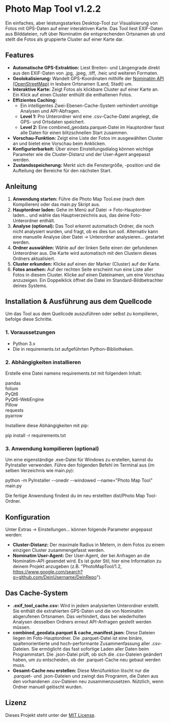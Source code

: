 # **Photo Map Tool v1.2.2**

Ein einfaches, aber leistungsstarkes Desktop-Tool zur Visualisierung von Fotos mit GPS-Daten auf einer interaktiven Karte. Das Tool liest EXIF-Daten aus Bilddateien, ruft über Nominatim die entsprechenden Ortsnamen ab und stellt die Fotos als gruppierte Cluster auf einer Karte dar.

## **Features**

* **Automatische GPS-Extraktion:** Liest Breiten- und Längengrade direkt aus den EXIF-Daten von .jpg, .jpeg, .tiff, .heic und weiteren Formaten.  
* **Geolokalisierung:** Wandelt GPS-Koordinaten mithilfe der [Nominatim API (OpenStreetMap)](https://www.google.com/search?q=https://nominatim.openstreetmap.org/) in lesbare Ortsnamen (Land, Stadt) um.  
* **Interaktive Karte:** Zeigt Fotos als klickbare Cluster auf einer Karte an. Ein Klick auf einen Cluster enthüllt die enthaltenen Fotos.  
* **Effizientes Caching:**  
  * Ein intelligentes Zwei-Ebenen-Cache-System verhindert unnötige Analysen und API-Abfragen.  
  * **Level 1:** Pro Unterordner wird eine .csv-Cache-Datei angelegt, die GPS- und Ortsdaten speichert.  
  * **Level 2:** Eine combined\_geodata.parquet-Datei im Hauptordner fasst alle Daten für einen blitzschnellen Start zusammen.  
* **Vorschau-Funktion:** Zeigt eine Liste der Fotos im ausgewählten Cluster an und bietet eine Vorschau beim Anklicken.  
* **Konfigurierbarkeit:** Über einen Einstellungsdialog können wichtige Parameter wie die Cluster-Distanz und der User-Agent angepasst werden.  
* **Zustandsspeicherung:** Merkt sich die Fenstergröße, \-position und die Aufteilung der Bereiche für den nächsten Start.

## **Anleitung**

1. **Anwendung starten:** Führe die Photo Map Tool.exe (nach dem Kompilieren) oder das main.py Skript aus.  
2. **Hauptordner laden:** Gehe im Menü auf Datei \-\> Foto-Hauptordner laden... und wähle das Hauptverzeichnis aus, das deine Foto-Unterordner enthält.  
3. **Analyse (optional):** Das Tool erkennt automatisch Ordner, die noch nicht analysiert wurden, und fragt, ob es dies tun soll. Alternativ kann eine manuelle Analyse über Datei \-\> Unterordner analysieren... gestartet werden.  
4. **Ordner auswählen:** Wähle auf der linken Seite einen der gefundenen Unterordner aus. Die Karte wird automatisch mit den Clustern dieses Ordners aktualisiert.  
5. **Cluster erkunden:** Klicke auf einen der Marker (Cluster) auf der Karte.  
6. **Fotos ansehen:** Auf der rechten Seite erscheint nun eine Liste aller Fotos in diesem Cluster. Klicke auf einen Dateinamen, um eine Vorschau anzuzeigen. Ein Doppelklick öffnet die Datei im Standard-Bildbetrachter deines Systems.

## **Installation & Ausführung aus dem Quellcode**

Um das Tool aus dem Quellcode auszuführen oder selbst zu kompilieren, befolge diese Schritte.

### **1\. Voraussetzungen**

* Python 3.x  
* Die in requirements.txt aufgeführten Python-Bibliotheken.

### **2\. Abhängigkeiten installieren**

Erstelle eine Datei namens requirements.txt mit folgendem Inhalt:

pandas  
folium  
PyQt6  
PyQt6-WebEngine  
Pillow  
requests  
pyarrow

Installiere diese Abhängigkeiten mit pip:

pip install \-r requirements.txt

### **3\. Anwendung kompilieren (optional)**

Um eine eigenständige .exe-Datei für Windows zu erstellen, kannst du PyInstaller verwenden. Führe den folgenden Befehl im Terminal aus (im selben Verzeichnis wie main.py):

python \-m PyInstaller \--onedir \--windowed \--name="Photo Map Tool" main.py

Die fertige Anwendung findest du im neu erstellten dist/Photo Map Tool-Ordner.

## **Konfiguration**

Unter Extras \-\> Einstellungen... können folgende Parameter angepasst werden:

* **Cluster-Distanz:** Der maximale Radius in Metern, in dem Fotos zu einem einzigen Cluster zusammengefasst werden.  
* **Nominatim User-Agent:** Der User-Agent, der bei Anfragen an die Nominatim-API gesendet wird. Es ist guter Stil, hier eine Information zu deinem Projekt anzugeben (z.B. "PhotoMapTool/1.2, https://www.google.com/search?q=github.com/DeinUsername/DeinRepo").

## **Das Cache-System**

* **.exif\_tool\_cache.csv:** Wird in jedem analysierten Unterordner erstellt. Sie enthält die extrahierten GPS-Daten und die von Nominatim abgerufenen Ortsnamen. Das verhindert, dass bei wiederholten Analysen desselben Ordners erneut API-Anfragen gestellt werden müssen.  
* **combined\_geodata.parquet & cache\_manifest.json:** Diese Dateien liegen im Foto-Hauptordner. Die .parquet-Datei ist eine binäre, spaltenorientierte und hoch-performante Zusammenfassung aller .csv-Dateien. Sie ermöglicht das fast sofortige Laden aller Daten beim Programmstart. Die .json-Datei prüft, ob sich die .csv-Dateien geändert haben, um zu entscheiden, ob der .parquet-Cache neu gebaut werden muss.  
* **Gesamt-Cache neu erstellen:** Diese Menüfunktion löscht nur die .parquet- und .json-Dateien und zwingt das Programm, die Daten aus den vorhandenen .csv-Dateien neu zusammenzusetzen. Nützlich, wenn Ordner manuell gelöscht wurden.

## **Lizenz**

Dieses Projekt steht unter der [MIT License](https://www.google.com/search?q=LICENSE).